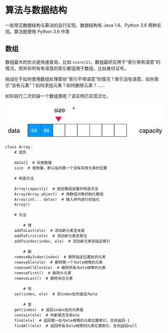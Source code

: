 # 算法与数据结构

一些常见数据结构与算法的自行实现，数据结构有 Java 1.8、Python 3.6 两种实现。算法题使用 Python 3.6 作答

## 数组

数组最大的优点是快速查询，比如 `score[2]`。数组最好应用于“索引带有语意”的情况，但并非所有有语意的索引都适用于数组，比如身份证号。

挑战在于如何使用数组处理那些“索引不带语意”的情况？索引没有语意，如何表示“没有元素”？如何添加元素？如何删除元素？......

如何自行二次封装一个数组类呢？该实例已实现泛化、

![]( https://raw.githubusercontent.com/LibertyDream/diy_img_host/master/img/2019-07-03_array_structure.png)

```
class Array：
    # 成员
    
    data[]  # 存放数据
    size  # 使用量，默认指向第一个没有存放元素的位置
    
    # 构造方法
    
    Array(capacity)  # 给定数组容量的构造方法
    Array(Array_object)  # 用数组对象初始化数组
    Array(int... datas)  # 输入序列进行初始化
    Array()
    
    # 方法
    
   		# 增
   	addToLast(ele)  # 添加新元素至末尾
   	addToFirst(ele)  # 添加新元素至首位
   	addToindex(index, ele)  # 添加新元素至指定索引
   	
   		# 删
   	removeByIndex(index)  # 删除指定位置处的元素
   	removeEle(ele)  # 删除第一个与ele相等的元素
   	removeAllEle(ele)  # 删除所有与ele相等的元素
   	removeFirst()  # 删除头元素
   	removeLast()  # 删除末位元素
    
    	# 改
    set(index, ele)  # 将index处的值设为ele
    
    	# 查
    get(index)  # 返回index处的元素值
    contain(ele)  # 判断是否含有ele
    find(ele)  # 返回第一处与ele相等的元素位置索引，否则返回-1
    findAll(ele)  # 返回所有与ele相等的元素位置索引，否则返回null
    
```



